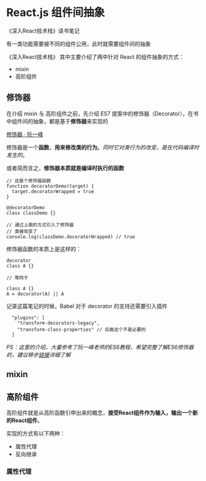 # React.js 组件间抽象

《深入React技术栈》读书笔记

有一类功能需要被不同的组件公用，此时就需要组件间的抽象

《深入React技术栈》 其中主要介绍了两中针对 React 的组件抽象的方式：

- mixin
- 高阶组件

## 修饰器

在介绍 mixin 与 高阶组件之前，先介绍 ES7 提案中的修饰器（Decorator），在书中组件间的抽象，都是基于**修饰器**来实现的

[修饰器 · 阮一峰](http://es6.ruanyifeng.com/#docs/decorator)

修饰器是一个**函数**，**用来修改类的行为**。*同时它对类行为的改变，是在代码编译时发生的*。

或者简而言之，**修饰器本质就是编译时执行的函数**

```
// 这是个修饰器函数
function decoratorDemo(target) {
  target.decoratorWrapped = true
}

@decoratorDemo
class classDemo {}

// 通过上面的方式引入了修饰器
// 类被改变了
console.log(classDemo.decoratorWrapped) // true
```

修饰器函数的本质上是这样的：

```
decorator
class A {}

// 等同于

class A {}
A = decorator(A) || A
```

记录这篇笔记的时候，Babel 对于 decorator 的支持还需要引入插件

```
  "plugins": [
    "transform-decorators-legacy",
    "transform-class-properties" // 后面这个不是必要的
  ]
```

*PS：这里的介绍，大量参考了阮一峰老师的ES6教程，希望完整了解ES6修饰器的，建议移步[链接](http://es6.ruanyifeng.com/#docs/decorator)详细了解*

## mixin

## 高阶组件

高阶组件就是从高阶函数引申出来的概念，**接受React组件作为输入，输出一个新的React组件**。

实现的方式有以下两种：

- 属性代理
- 反向继承

### 属性代理